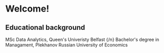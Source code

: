 # Welcome!


## Educational background
 MSc Data Analytics, Queen's Univeristy Belfast {/n}
 Bachelor's degree in Managament, Plekhanov Russian University of Economics
